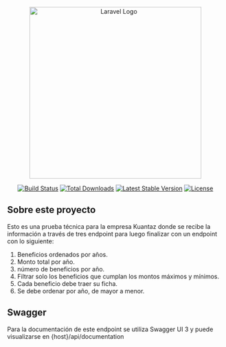 <p align="center"><a href="https://laravel.com" target="_blank"><img src="https://raw.githubusercontent.com/laravel/art/master/logo-lockup/5%20SVG/2%20CMYK/1%20Full%20Color/laravel-logolockup-cmyk-red.svg" width="400" alt="Laravel Logo"></a></p>

<p align="center">
<a href="https://github.com/laravel/framework/actions"><img src="https://github.com/laravel/framework/workflows/tests/badge.svg" alt="Build Status"></a>
<a href="https://packagist.org/packages/laravel/framework"><img src="https://img.shields.io/packagist/dt/laravel/framework" alt="Total Downloads"></a>
<a href="https://packagist.org/packages/laravel/framework"><img src="https://img.shields.io/packagist/v/laravel/framework" alt="Latest Stable Version"></a>
<a href="https://packagist.org/packages/laravel/framework"><img src="https://img.shields.io/packagist/l/laravel/framework" alt="License"></a>
</p>

## Sobre este proyecto

Esto es una prueba técnica para la empresa Kuantaz donde se recibe la información a través de tres endpoint para luego finalizar con un endpoint con lo siguiente:

1. Beneficios ordenados por años.
2. Monto total por año.
3. número de beneficios por año.
4. Filtrar solo los beneficios que cumplan los montos máximos y mínimos.
5. Cada beneficio debe traer su ficha.
6. Se debe ordenar por año, de mayor a menor.

## Swagger

Para la documentación de este endpoint se utiliza Swagger UI 3 y puede visualizarse en {host}/api/documentation